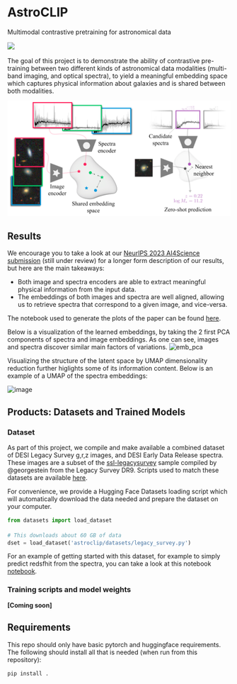 # AstroCLIP
Multimodal contrastive pretraining for astronomical data

<a href="https://arxiv.org/abs/2310.03024" style='vertical-align:middle; display:inline;'><img
							src="https://img.shields.io/badge/astro--ph.IM-arXiv%3A2310.03024-B31B1B.svg" class="plain" style="height:25px;" /></a>


The goal of this project is to demonstrate the ability of contrastive pre-training between two different kinds of astronomical data modalities (multi-band imaging, and optical spectra), to yield a meaningful embedding space which captures physical information about galaxies and is shared between both modalities. 

![image](assets/im_embedding.png)

## Results

We encourage you to take a look at our [NeurIPS 2023 AI4Science submission](https://arxiv.org/abs/2310.03024) (still under review) for a longer form description of our results, but here are the main takeaways:
 - Both image and spectra encoders are able to extract meaningful physical information from the input data.
 - The embeddings of both images and spectra are well aligned, allowing us to retrieve spectra that correspond to a given image, and vice-versa.

The notebook used to generate the plots of the paper can be found [here](notebooks/PaperPlots.ipynb).

Below is a visualization of the learned embeddings, by taking the 2 first PCA components of spectra and image embeddings. As one can see, images and spectra discover similar main factors of variations.
![emb_pca](https://github.com/PolymathicAI/AstroCLIP/assets/861591/01475caa-8628-439b-8553-951074e287e2)

Visualizing the structure of the latent space by UMAP dimensionality reduction further higlights some of its information content. Below is an example of a UMAP of the spectra embeddings:

![image](https://github.com/PolymathicAI/AstroCLIP/assets/861591/0b7bd48a-f29a-4edd-8e0b-1272a51a0d88)


## Products: Datasets and Trained Models

### Dataset

As part of this project, we compile and make available a combined dataset of DESI Legacy Survey g,r,z images, and DESI Early Data Release spectra. These images are a subset of the [ssl-legacysurvey](https://github.com/georgestein/ssl-legacysurvey) sample compiled by @georgestein from the Legacy Survey DR9. Scripts used to match these datasets are available [here](scripts/cross_match_data.py).

For convenience, we provide a Hugging Face Datasets loading script which will automatically download the data needed and prepare the dataset on your computer.

```python
from datasets import load_dataset

# This downloads about 60 GB of data
dset = load_dataset('astroclip/datasets/legacy_survey.py')
```

For an example of getting started with this dataset, for example to simply predict redsfhit from the spectra, you can take a look at this notebook  [notebook](notebooks/dev/ConvolutionalPrototyping.ipynb).


### Training scripts and model weights 

**[Coming soon]**


## Requirements

This repo should only have basic pytorch and huggingface requirements. The following should install all that is needed (when run from this repository):

```bash
pip install .
```

